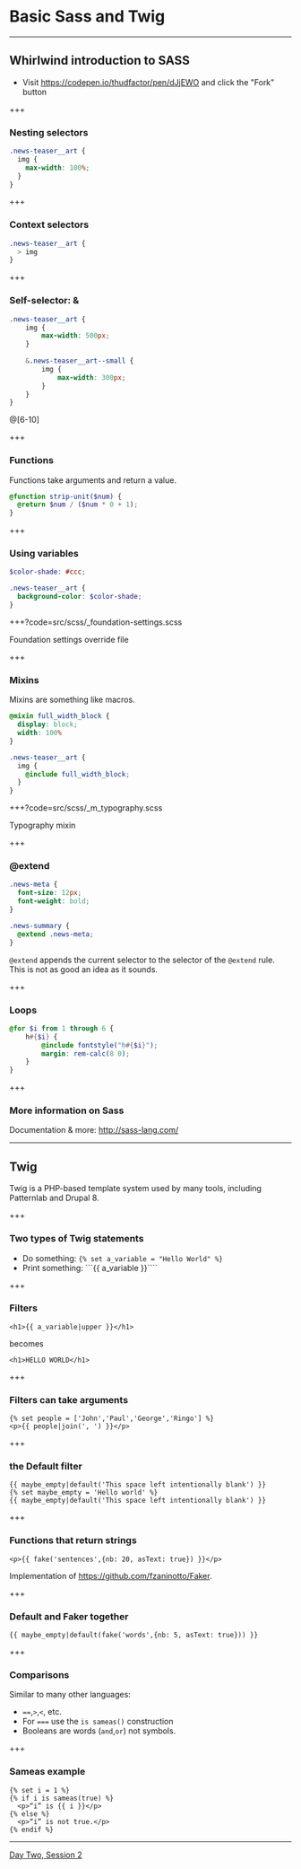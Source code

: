 # Basic Sass and Twig

---

## Whirlwind introduction to SASS

- Visit https://codepen.io/thudfactor/pen/dJjEWO and click the "Fork" button

+++

### Nesting selectors

```scss
.news-teaser__art {
  img {
    max-width: 100%;
  }
}
```

+++ 

### Context selectors

```scss
.news-teaser__art {
  > img
}
```

+++


### Self-selector: &

```scss
.news-teaser__art {
	img {
		max-width: 500px;
	}	
	
	&.news-teaser__art--small {
		img {
			max-width: 300px;	
		}
	}
}
```

@[6-10]

+++

### Functions

Functions take arguments and return a value. 

```scss
@function strip-unit($num) {
  @return $num / ($num * 0 + 1);
}
```

+++

### Using variables 

```scss
$color-shade: #ccc;

.news-teaser__art {
  background-color: $color-shade;
}
```

+++?code=src/scss/_foundation-settings.scss

Foundation settings override file

+++

### Mixins

Mixins are something like macros.

```scss
@mixin full_width_block {
  display: block;
  width: 100%
}

.news-teaser__art {
  img {
    @include full_width_block;
  }
}
```

+++?code=src/scss/_m_typography.scss

Typography mixin  

+++

### @extend

```scss
.news-meta {
  font-size: 12px;
  font-weight: bold;
}

.news-summary {
  @extend .news-meta;
}
```

`@extend` appends the current selector to the selector of the `@extend` rule. This is not as good an idea as it sounds.

+++

### Loops

```scss
@for $i from 1 through 6 {
	h#{$i} {
		@include fontstyle("h#{$i}");
		margin: rem-calc(8 0);
	}
}
```

+++

### More information on Sass

Documentation & more: http://sass-lang.com/

---

## Twig 

Twig is a PHP-based template system used by many tools, including Patternlab and Drupal 8.

+++ 

### Two types of Twig statements

- Do something: ```{% set a_variable = "Hello World" %}```
- Print something: ```{{ a_variable }}````

+++

### Filters

```twig
<h1>{{ a_variable|upper }}</h1>
```

becomes

```twig
<h1>HELLO WORLD</h1>
```

+++ 
### Filters can take arguments

```twig
{% set people = ['John','Paul','George','Ringo'] %}
<p>{{ people|join(', ') }}</p>
```

+++
### the Default filter

```twig
{{ maybe_empty|default('This space left intentionally blank') }}
{% set maybe_empty = 'Hello world' %}
{{ maybe_empty|default('This space left intentionally blank') }}
```

+++
### Functions that return strings

```twig
<p>{{ fake('sentences',{nb: 20, asText: true}) }}</p>
```

Implementation of https://github.com/fzaninotto/Faker.

+++ 

### Default and Faker together

```twig
{{ maybe_empty|default(fake('words',{nb: 5, asText: true})) }}
```

+++

### Comparisons

Similar to many other languages:

- `==`,`>`,`<`, etc.
- For `===` use the `is sameas()` construction
- Booleans are words (`and`,`or`) not symbols.

+++

### Sameas example

```twig
{% set i = 1 %}
{% if i is sameas(true) %}
  <p>“i” is {{ i }}</p>
{% else %}
  <p>“i” is not true.</p>
{% endif %}
```

---

[Day Two, Session 2](https://gitpitch.com/thudfactor/coi-training?p=14)